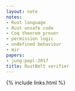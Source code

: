 ```yaml
---
layout: note
notes: 
- Rust language
- Rust unsafe code
- Coq theorem prover
- permission logic
- undefined behaviour
- mir
papers:
- jung:popl:2017
title: RustBelt verifier
---
```

{% include links.html %}
